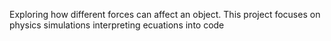 Exploring how different forces can affect an object. This project focuses on physics simulations interpreting ecuations into code 